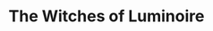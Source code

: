 ---
title: "The Witches of Luminoire"
thumbnail: "img/projects/The_Witches_Of_Luminoire/thumbnail.png"
team: [
  "Leilia Lin",
  "Haocheng M.",
  "Amina Penafiel",
  "Everlee Mai",
  "Izzy C. Arcinue",
  "JH Ronk",
  "Ray K.",
  "Lesley Galvan",
  "Alexis Lee",
  "Alice T.",
  "Daphne F.",
  "Sophie T. (@on5li7)",
  "Santiago Tavarez",
  "Corwin Grably-Shrager"
]
email: "llin063@ucr.edu"
platforms: ["PC"]
description: "Accepted to the all-girls school of magic, Luminoire Academy, you have one week to prepare for the Full Moon Banquet with one of three charming witches. Play through this witchy dating game, and discover the secrets Luminoire Academy has to offer!"
tags: [
  "Visual Novel",
  "Romance",
  "Comedy",
  "Slice of Life",
  "2D"
]
school-year: 2021
quarter-start-end: "Spring 2022 - Spring 2022"
download-link: ""
---